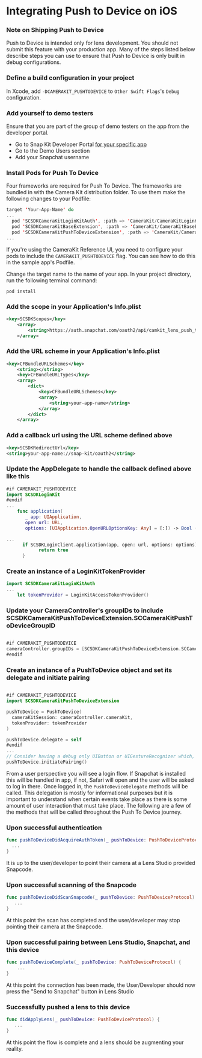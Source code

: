 # Integrating Push to Device on iOS

### Note on Shipping Push to Device

Push to Device is intended only for lens development. You should not submit this feature with your production app. Many of the steps listed below describe steps you can use to ensure that Push to Device is only built in debug configurations.

### Define a build configuration in your project

In Xcode, add `-DCAMERAKIT_PUSHTODEVICE` to `Other Swift Flags`'s `Debug` configuration. 

### Add yourself to demo testers

Ensure that you are part of the group of demo testers on the app from the developer portal.

- Go to Snap Kit Developer Portal [for your specific app](https://kit.snapchat.com/manage/apps/)
- Go to the Demo Users section
- Add your Snapchat username

### Install Pods for Push To Device

Four frameworks are required for Push To Device. The frameworks are bundled in with the Camera Kit distribution folder. To use them make the following changes to your Podfile:

```swift
target 'Your-App-Name' do
...
  pod 'SCSDKCameraKitLoginKitAuth', :path => 'CameraKit/CameraKitLoginKitAuth', :configurations => ['Debug']
  pod 'SCSDKCameraKitBaseExtension', :path => 'CameraKit/CameraKitBaseExtension/', :configurations => ['Debug']
  pod 'SCSDKCameraKitPushToDeviceExtension', :path => 'CameraKit/CameraKitPushToDeviceExtension/', :configurations => ['Debug']
...
```

If you're using the CameraKit Reference UI, you need to configure your pods to include the `CAMERAKIT_PUSHTODEVICE` flag. You can see how to do this in the sample app's Podfile.

Change the target name to the name of your app. In your project directory, run the following terminal command:

```shell
pod install
```

### Add the scope in your Application's Info.plist

```xml
<key>SCSDKScopes</key>
    <array>
        <string>https://auth.snapchat.com/oauth2/api/camkit_lens_push_to_device</string>
    </array>
```

### Add the URL scheme in your Application's Info.plist

```xml
<key>CFBundleURLSchemes</key>
    <string></string>
    <key>CFBundleURLTypes</key>
    <array>
        <dict>
            <key>CFBundleURLSchemes</key>
            <array>
                <string>your-app-name</string>
            </array>
        </dict>
    </array>
```

### Add a callback url using the URL scheme defined above

```xml
<key>SCSDKRedirectUrl</key>
<string>your-app-name://snap-kit/oauth2</string>
```

### Update the AppDelegate to handle the callback defined above like this

```swift
#if CAMERAKIT_PUSHTODEVICE
import SCSDKLoginKit
#endif
...
    func application(
       _ app: UIApplication,
       open url: URL,
       options: [UIApplication.OpenURLOptionsKey: Any] = [:]) -> Bool {

...
      if SCSDKLoginClient.application(app, open: url, options: options) {
            return true
      }
```

### Create an instance of a LoginKitTokenProvider

```swift
import SCSDKCameraKitLoginKitAuth
...
    let tokenProvider = LoginKitAccessTokenProvider()
```

### Update your CameraController's groupIDs to include SCSDKCameraKitPushToDeviceExtension.SCCameraKitPushToDeviceGroupID

```swift

#if CAMERAKIT_PUSHTODEVICE
cameraController.groupIDs = [SCSDKCameraKitPushToDeviceExtension.SCCameraKitPushToDeviceGroupID]
#endif

```

### Create an instance of a PushToDevice object and set its delegate and initiate pairing

```swift

#if CAMERAKIT_PUSHTODEVICE
import SCSDKCameraKitPushToDeviceExtension

pushToDevice = PushToDevice(
  cameraKitSession: cameraController.cameraKit,
  tokenProvider: tokenProvider
)

pushToDevice.delegate = self
#endif
...
// Consider having a debug only UIButton or UIGestureRecognizer which, upon press, calls the following
pushToDevice.initiatePairing()

```

From a user perspective you will see a login flow. If Snapchat is installed this will be handled in app, if not, Safari will open and the user will be asked to log in there. Once logged in, the `PushToDeviceDelegate` methods will be called. This delegation is mostly for informational purposes but it is important to understand when certain events take place as there is some amount of user interaction that must take place. The following are a few of the methods that will be called throughout the Push To Device journey.

### Upon successful authentication

```swift
func pushToDeviceDidAcquireAuthToken(_ pushToDevice: PushToDeviceProtocol) {
  ...
}
```

It is up to the user/developer to point their camera at a Lens Studio provided Snapcode.

### Upon successful scanning of the Snapcode

```swift
func pushToDeviceDidScanSnapcode(_ pushToDevice: PushToDeviceProtocol) {
   ...
}
```

At this point the scan has completed and the user/developer may stop pointing their camera at the Snapcode.

### Upon successful pairing between Lens Studio, Snapchat, and this device

```swift
func pushToDeviceComplete(_ pushToDevice: PushToDeviceProtocol) {
    ...
}
```

At this point the connection has been made, the User/Developer should now press the "Send to Snapchat" button in Lens Studio

### Successfully pushed a lens to this device

```swift
func didApplyLens(_ pushToDevice: PushToDeviceProtocol) {
   ...
}
```

At this point the flow is complete and a lens should be augmenting your reality.

